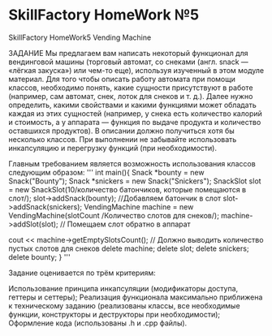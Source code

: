 # SkillFactory HomeWork №5
SkillFactory HomeWork5 Vending Machine

ЗАДАНИЕ Мы предлагаем вам написать некоторый функционал для вендинговой машины (торговый автомат, со снеками (англ. snack — «лёгкая закуска») или чем-то еще), используя изученный в этом модуле материал. Для того чтобы описать работу автомата при помощи классов, необходимо понять, какие сущности присутствуют в работе (например, сам автомат, снек, лоток для снеков и т. д.). Далее нужно определить, какими свойствами и какими функциями может обладать каждая из этих сущностей (например, у снека есть количество калорий и стоимость, а у аппарата — функция по выдаче продукта и количество оставшихся продуктов). В описании должно получиться хотя бы несколько классов. При выполнении не забывайте использовать инкапсуляцию и перегрузку функций (при необходимости).

Главным требованием является возможность использования классов следующим образом: 
'''
int main(){ Snack *bounty = new Snack("Bounty"); Snack *snickers = new Snack("Snickers"); SnackSlot slot = new SnackSlot(10/количество батончиков, которые помещаются в слот/); slot->addSnack(bounty); //Добавляем батончик в слот slot->addSnack(snickers); VendingMachine machine = new VendingMachine(slotCount /Количество слотов для снеков/); machine->addSlot(slot); // Помещаем слот обратно в аппарат

cout << machine->getEmptySlotsCount(); // Должно выводить количество пустых слотов для снеков delete machine; delete slot; delete snickers; delete bounty; }
'''

Задание оценивается по трём критериям:

Использование принципа инкапсуляции (модификаторы доступа, геттеры и сеттеры); Реализация функционала максимально приближена к техническому заданию (реализованы классы, все необходимые функции, конструкторы и деструкторы при необходимости); Оформление кода (использованы .h и .cpp файлы).
